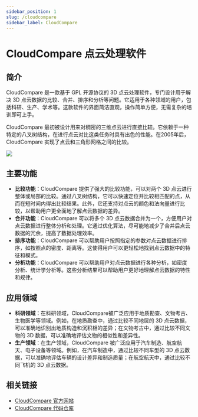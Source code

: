 ```yaml
---
sidebar_position: 1
slug: /cloudcompare
sidebar_label: CloudCompare
---
```


# CloudCompare 点云处理软件



## 简介

CloudCompare 是一款基于 GPL 开源协议的 3D 点云处理软件，专门设计用于解决 3D 点云数据的比较、合并、排序和分析等问题。它适用于各种领域的用户，包括科研、生产、学术等。这款软件的界面简洁直观，操作简单方便，无需复杂的培训即可上手。

CloudCompare 最初被设计用来对稠密的三维点云进行直接比较。它依赖于一种特定的八叉树结构，在进行点云对比这类任务时具有出色的性能。在2005年后，CloudCompare 实现了点云和三角形网格之间的比较。

![](https://static.getiot.tech/CloudCompare-snapshot.jpg#center)



## 主要功能

- **比较功能**：CloudCompare 提供了强大的比较功能，可以对两个 3D 点云进行整体或局部的比较。通过八叉树结构，它可以快速定位并比较相匹配的点，从而在短时间内得出比较结果。此外，它还支持对点云的颜色和法向量进行比较，以帮助用户更全面地了解点云数据的差异。
- **合并功能**：CloudCompare 可以将多个 3D 点云数据合并为一个，方便用户对点云数据进行整体分析和处理。它通过优化算法，尽可能地减少了合并后点云数据的冗余，提高了数据处理效率。
- **排序功能**：CloudCompare 可以帮助用户按照指定的参数对点云数据进行排序，如按照点的密度、距离等。这使得用户可以更轻松地找到点云数据中的特征和模式。
- **分析功能**：CloudCompare 可以帮助用户对点云数据进行各种分析，如密度分析、统计学分析等。这些分析结果可以帮助用户更好地理解点云数据的特性和规律。



## 应用领域

- **科研领域**：在科研领域，CloudCompare被广泛应用于地质勘查、文物考古、生物医学等领域。例如，在地质勘查中，通过比较不同地层的 3D 点云数据，可以准确地识别出地质构造和沉积相的差异；在文物考古中，通过比较不同文物的 3D 数据，可以准确地评估文物的相似性和差异性。
- **生产领域**：在生产领域，CloudCompare 被广泛应用于汽车制造、航空航天、电子设备等领域。例如，在汽车制造中，通过比较不同车型的 3D 点云数据，可以准确地评估车辆的设计差异和制造质量；在航空航天中，通过比较不同飞机的 3D 点云数据。



## 相关链接

- [CloudCompare 官方网站](https://cloudcompare.org)
- [CloudCompare 代码仓库](https://github.com/CloudCompare/CloudCompare)

